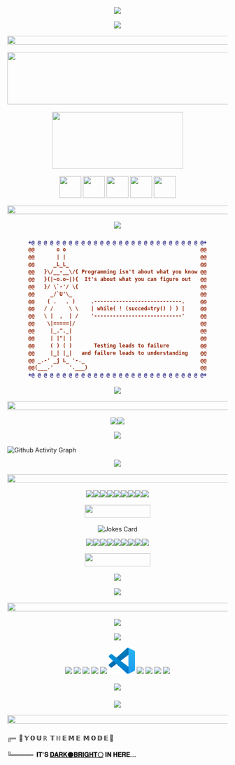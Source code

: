 <!--HELLO EVERYBODY
WEBSITE:
https://readme-typing-svg.herokuapp.com/demo/-->
<p align="center">
<img src="https://readme-typing-svg.herokuapp.com?font=Architects+Daughter&color=%2379A500&size=40&duration=3000&center=true&lines=Hello+Everybody">
<!--GUMP-->
<p align="center">
<img src="https://media.giphy.com/media/QLKSt3wQqlj7a/giphy.gif">
<!--LINE-->
<p align="center">
<img src="https://i.imgur.com/dBaSKWF.gif" height="20" width="1000"> 
<!--ILOVEOPENSOURCE-->
<p align="center">
<img src="https://i.imgur.com/AZa5yxa.png" height="120" width="600">
<!--SPOTIFY
WEBSITE:
https://github.com/kittinan/spotify-github-profile-->
<p align="center">
<img src="https://raw.githubusercontent.com/trinib/spotify-github-profile/master/img/default.svg" height="130" width="300">
<!--PARROTSEMOJI--> 
<p align="center">
<img src="https://github.com/seanprashad/slackmoji/blob/master/emoji/parrots/parrot-trinidadandtobago.gif" height="50" width="50">
<img src="https://github.com/seanprashad/slackmoji/blob/master/emoji/parrots/parrot-trinidadandtobago.gif" height="50" width="50">
<img src="https://github.com/seanprashad/slackmoji/blob/master/emoji/parrots/parrot-trinidadandtobago.gif" height="50" width="50">
<img src="https://github.com/seanprashad/slackmoji/blob/master/emoji/parrots/parrot-trinidadandtobago.gif" height="50" width="50">
<img src="https://github.com/seanprashad/slackmoji/blob/master/emoji/parrots/parrot-trinidadandtobago.gif" height="50" width="50">
<!--LINE-->
<p align="center">
<img src="https://i.imgur.com/dBaSKWF.gif" height="20" width="1000"> 
<!--RSS
TAKE IMAGE FROM https://github.com/trinib/trinib/blob/main/.images/marquee.svg TO YOUR REPO AND EDIT IT--> 
<p align="center">
<img src="https://raw.githubusercontent.com/trinib/trinib/main/.images/marquee.svg"> 
<!--ASCII
WEBSITE:
https://asciiart.website/-->

<h4 align="center"> 

 ```diff
+@ @ @ @ @ @ @ @ @ @ @ @ @ @ @ @ @ @ @ @ @ @ @ @ @ @ @ @+
@@       o o                                           @@
@@       | |                                           @@
@@      _L_L_                                          @@
@@   }\/__-__\/{ Programming isn't about what you know @@
@@   }(|~o.o~|){  It's about what you can figure out   @@
@@   }/ \`-'/ \{                                       @@
@@     _/`U'\_                                         @@
@@    ( .   . )     .----------------------------.     @@
@@   / /     \ \    | while( ! (succed=try() ) ) |     @@
@@   \ |  ,  | /    '----------------------------'     @@
@@    \|=====|/                                        @@
@@     |_.^._|                                         @@
@@     | |"| |                                         @@
@@     ( ) ( )       Testing leads to failure          @@
@@     |_| |_|   and failure leads to understanding    @@
@@ _.-' _j L_ '-._                                     @@
@@(___.'     '.___)                                    @@
+@ @ @ @ @ @ @ @ @ @ @ @ @ @ @ @ @ @ @ @ @ @ @ @ @ @ @ @+
```
</h4> 

<!--RSS-->
<p align="center">
<img src="https://raw.githubusercontent.com/trinib/trinib/main/.images/marquee2.svg">
<!--LINE-->
<p align="center">
<img src="https://i.imgur.com/dBaSKWF.gif" height="20" width="1000"> 
<!--STATS
WEBSITE:
https://github.com/anuraghazra/github-readme-stats-->
<p align="center">
<img src="https://github-readme-stats.vercel.app/api?username=trinib&show_icons=true&theme=merko"><img src="https://github-readme-streak-stats.herokuapp.com?user=trinib&theme=merko&date_format=M%20j%5B%2C%20Y%5D" >
<!--LANGUAGES
WEBSITE:
https://github.com/anuraghazra/github-readme-stats-->
<p align="center">
<img src="https://github-readme-stats.vercel.app/api/top-langs/?username=trinib&layout=compact&theme=merko">

<!--ACTIVITYGRAPH
WEBSITE:
https://github.com/Ashutosh00710/github-readme-activity-graph#customization-->
![Github Activity Graph](https://intense-river-40395.herokuapp.com/graph?username=Jimmy&theme=react-dark&hide_border=true&color=00d668&line=00d668&point=8b007e)
 
<!--SNAKE
WEBSITE:
https://github.com/Platane/snk-->
<p align="center">
<img src="https://raw.githubusercontent.com/trinib/trinib/output/github-contribution-grid-snake.svg">
 <!--LINE-->
<p align="center">
<img src="https://i.imgur.com/dBaSKWF.gif" height="20" width="1000"> 
 <!--JOYEMOJI-->
<p align="center">
<img src="https://github.com/seanprashad/slackmoji/blob/master/emoji/blob/blob-joy-gif.gif" width="30"><img src="https://github.com/seanprashad/slackmoji/blob/master/emoji/blob/blob-joy-gif.gif" width="30"><img src="https://github.com/seanprashad/slackmoji/blob/master/emoji/blob/blob-joy-gif.gif" width="30"><img src="https://github.com/seanprashad/slackmoji/blob/master/emoji/blob/blob-joy-gif.gif" width="30"><img src="https://github.com/seanprashad/slackmoji/blob/master/emoji/blob/blob-joy-gif.gif" width="30"><img src="https://github.com/seanprashad/slackmoji/blob/master/emoji/blob/blob-joy-gif.gif" width="30"><img src="https://github.com/seanprashad/slackmoji/blob/master/emoji/blob/blob-joy-gif.gif" width="30"><img src="https://github.com/seanprashad/slackmoji/blob/master/emoji/blob/blob-joy-gif.gif" width="30"><img src="https://github.com/seanprashad/slackmoji/blob/master/emoji/blob/blob-joy-gif.gif" width="30">
<!--JOKE-->
<p align="center">
<img src="https://i.imgur.com/KwHw09D.gif" height="30" width="150">
<!--JOKECARD-->
<p align="center">
<img src="https://readme-jokes.vercel.app/api" alt="Jokes Card" width="400">
<!--WINEEMOJI-->
<p align="center">
<img src="https://github.com/seanprashad/slackmoji/blob/master/emoji/blob/blob-wine-gif.gif" width="30"><img src="https://github.com/seanprashad/slackmoji/blob/master/emoji/blob/blob-wine-gif.gif" width="30"><img src="https://github.com/seanprashad/slackmoji/blob/master/emoji/blob/blob-wine-gif.gif" width="30"><img src="https://github.com/seanprashad/slackmoji/blob/master/emoji/blob/blob-wine-gif.gif" width="30"><img src="https://github.com/seanprashad/slackmoji/blob/master/emoji/blob/blob-wine-gif.gif" width="30"><img src="https://github.com/seanprashad/slackmoji/blob/master/emoji/blob/blob-wine-gif.gif" width="30"><img src="https://github.com/seanprashad/slackmoji/blob/master/emoji/blob/blob-wine-gif.gif" width="30"><img src="https://github.com/seanprashad/slackmoji/blob/master/emoji/blob/blob-wine-gif.gif" width="30"><img src="https://github.com/seanprashad/slackmoji/blob/master/emoji/blob/blob-wine-gif.gif" width="30">
<!--QUOTES-->
<p align="center">
<img src="https://i.imgur.com/OFloXS3.gif" height="30" width="150">
<!--QUOTESCARD-->
<p align="center">
<img src="https://github-readme-quotes.herokuapp.com/quote?theme=merko&animation=grow_out_in&layout=churchill&font=default">
<!--REFRESHPAGE-->
<p align="center">
<img src="https://i.imgur.com/mGhPUXI.gif" width="200">
<!--LINE-->
<p align="center">
<img src="https://i.imgur.com/dBaSKWF.gif" height="20" width="1000">  
<!--CAT-->
<p align="center">
<img src="https://media.giphy.com/media/WUlplcMpOCEmTGBtBW/giphy.gif" width="100">
<!--INTEREST-->
<p align="center">
<img src="https://i.imgur.com/ozEwbHs.gif">
<!--ICONS-->
<p align="center">
<img src="https://www.vectorlogo.zone/logos/reactjs/reactjs-icon.svg" width="60">
<img src="https://upload.vectorlogo.zone/logos/javascript/images/239ec8a4-163e-4792-83b6-3f6d96911757.svg" width="60">
<img src="https://www.vectorlogo.zone/logos/typescriptlang/typescriptlang-icon.svg" width="60">
<img src="https://www.vectorlogo.zone/logos/dartlang/dartlang-icon.svg" width="60">
<img src="https://www.vectorlogo.zone/logos/adobe_illustrator/adobe_illustrator-icon.svg" width="60">
<img src="https://raw.githubusercontent.com/github/explore/80688e429a7d4ef2fca1e82350fe8e3517d3494d/topics/visual-studio-code/visual-studio-code.png" width="60">
<img src="https://www.vectorlogo.zone/logos/linux/linux-icon.svg" width="60">
<img src="https://www.vectorlogo.zone/logos/android/android-icon.svg" width="60">
<img src="https://www.vectorlogo.zone/logos/microsoft/microsoft-icon.svg" width="60">
<img src="https://www.vectorlogo.zone/logos/github/github-icon.svg" width="60">
<!--VIEWS
WEBSITE:
https://github.com/antonkomarev/github-profile-views-counter-->
<h4 align="center"
 
![](https://komarev.com/ghpvc/?username=trinib&color=0E9C47&style=for-the-badge)

<h4>
<!--TROPHY
WEBSITE:
https://github.com/ryo-ma/github-profile-trophy-->
<p align="center">
<img src="https://github-profile-trophy.vercel.app/?username=trinib&theme=tokyonight&no-frame=true&row=1&&margin-w=30&no-bg=true">
<!--LINE--> 
<p align="center">
<img src="https://i.imgur.com/dBaSKWF.gif" height="20" width="1000">
<!--THEME
WEBSITE:
https://fancytext.blogspot.com/-->
<h4 align="left"> 
 
╔═&nbsp;&nbsp;👀 𝕐&nbsp;𝕆&nbsp;𝕌&nbsp;ℝ&nbsp;&nbsp;𝕋&nbsp;ℍ&nbsp;𝔼&nbsp;𝕄&nbsp;𝔼&nbsp;&nbsp;𝕄&nbsp;𝕆&nbsp;𝔻&nbsp;𝔼 👀
<h4>
<h4 align="left">  
 
╚═════ &nbsp;𝐈𝐓'𝐒 [𝐃𝐀𝐑𝐊⚫](https://github.com/settings/appearance#gh-dark-mode-only)[𝐁𝐑𝐈𝐆𝐇𝐓⚪](https://github.com/settings/appearance#gh-light-mode-only) 𝐈𝐍 𝐇𝐄𝐑𝐄...
<h4> 
<!--
[![spotify-github-profile](https://spotify-github-profile.vercel.app/api/view?uid=rletc6ayb3llkoe9jvefv3m3h&cover_image=false&theme=default)](https://github.com/kittinan/spotify-github-profile)</p></h1>

**trinib/trinib** is a ✨ _special_ ✨ repository because its `README.md` (this file) appears on your GitHub profile.

Here are some ideas to get you started:

- 🔭 I’m currently working on ...
- 🌱 I’m currently learning ...
- 👯 I’m looking to collaborate on ...
- 🤔 I’m looking for help with ...
- 💬 Ask me about ...
- 📫 How to reach me: ...
- 😄 Pronouns: ...
- ⚡ Fun fact: ...
-->
